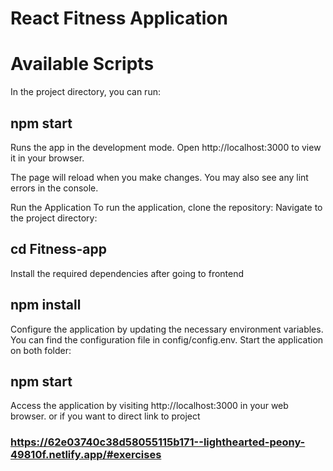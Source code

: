 # React Fitness Application
# Available Scripts
In the project directory, you can run:

## npm start
Runs the app in the development mode.
Open http://localhost:3000 to view it in your browser.

The page will reload when you make changes.
You may also see any lint errors in the console.

Run the Application
To run the application, clone the repository:
Navigate to the project directory:
## cd Fitness-app

Install the required dependencies after going to frontend 
## npm install

Configure the application by updating the necessary environment variables. You can find the configuration file in config/config.env.
Start the application on both folder:
## npm start

Access the application by visiting http://localhost:3000 in your web browser.
or if you want to direct link to project
### https://62e03740c38d58055115b171--lighthearted-peony-49810f.netlify.app/#exercises
